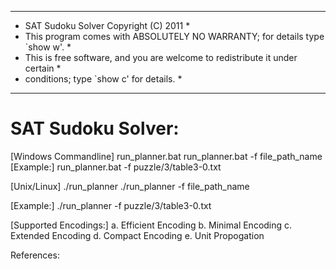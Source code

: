 *******************************************************************************
* SAT Sudoku Solver Copyright (C) 2011                                *
* This program comes with ABSOLUTELY NO WARRANTY; for details type `show w'.  *
* This is free software, and you are welcome to redistribute it under certain *
* conditions; type `show c' for details.                                      *
******************************************************************************
# SAT Sudoku Solver:

[Windows Commandline]
run_planner.bat
run_planner.bat -f file_path_name
[Example:]
run_planner.bat -f puzzle/3/table3-0.txt

[Unix/Linux]
./run_planner
./run_planner -f file_path_name

[Example:]
./run_planner -f puzzle/3/table3-0.txt

[Supported Encodings:]
a. Efficient Encoding
b. Minimal Encoding
c. Extended Encoding
d. Compact Encoding
e. Unit Propogation

References:


